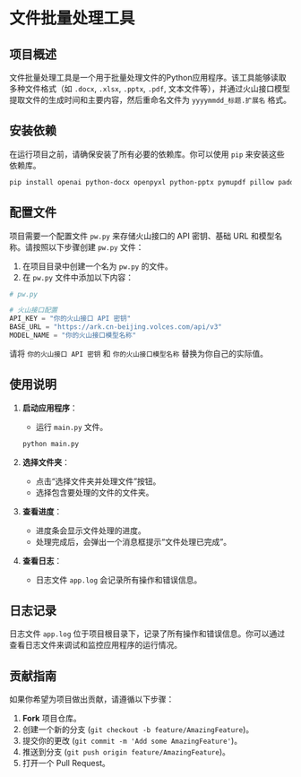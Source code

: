 # 文件批量处理工具

## 项目概述

文件批量处理工具是一个用于批量处理文件的Python应用程序。该工具能够读取多种文件格式（如 `.docx`, `.xlsx`, `.pptx`, `.pdf`, 文本文件等），并通过火山接口模型提取文件的生成时间和主要内容，然后重命名文件为 `yyyymmdd_标题.扩展名` 格式。

## 安装依赖

在运行项目之前，请确保安装了所有必要的依赖库。你可以使用 `pip` 来安装这些依赖库。

```bash
pip install openai python-docx openpyxl python-pptx pymupdf pillow paddlepaddle paddleocr concurrent-futures
```

## 配置文件

项目需要一个配置文件 `pw.py` 来存储火山接口的 API 密钥、基础 URL 和模型名称。请按照以下步骤创建 `pw.py` 文件：

1. 在项目目录中创建一个名为 `pw.py` 的文件。
2. 在 `pw.py` 文件中添加以下内容：

```python
# pw.py

# 火山接口配置
API_KEY = "你的火山接口 API 密钥"
BASE_URL = "https://ark.cn-beijing.volces.com/api/v3"
MODEL_NAME = "你的火山接口模型名称"
```

请将 `你的火山接口 API 密钥` 和 `你的火山接口模型名称` 替换为你自己的实际值。

## 使用说明

1. **启动应用程序**：
   - 运行 `main.py` 文件。

   ```bash
   python main.py
   ```

2. **选择文件夹**：
   - 点击“选择文件夹并处理文件”按钮。
   - 选择包含要处理的文件的文件夹。

3. **查看进度**：
   - 进度条会显示文件处理的进度。
   - 处理完成后，会弹出一个消息框提示“文件处理已完成”。

4. **查看日志**：
   - 日志文件 `app.log` 会记录所有操作和错误信息。

## 日志记录

日志文件 `app.log` 位于项目根目录下，记录了所有操作和错误信息。你可以通过查看日志文件来调试和监控应用程序的运行情况。

## 贡献指南

如果你希望为项目做出贡献，请遵循以下步骤：

1. **Fork** 项目仓库。
2. 创建一个新的分支 (`git checkout -b feature/AmazingFeature`)。
3. 提交你的更改 (`git commit -m 'Add some AmazingFeature'`)。
4. 推送到分支 (`git push origin feature/AmazingFeature`)。
5. 打开一个 Pull Request。

